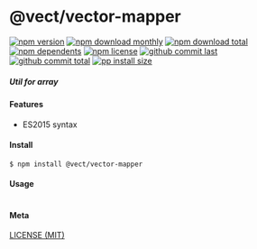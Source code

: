 # @vect/vector-mapper

[![npm version][badge-npm-version]][url-npm]
[![npm download monthly][badge-npm-download-monthly]][url-npm]
[![npm download total][badge-npm-download-total]][url-npm]
[![npm dependents][badge-npm-dependents]][url-github]
[![npm license][badge-npm-license]][url-npm]
[![github commit last][badge-github-last-commit]][url-github]
[![github commit total][badge-github-commit-count]][url-github]
[![pp install size][badge-pp-install-size]][url-pp]

[//]: <> (Shields)
[badge-npm-version]: https://flat.badgen.net/npm/v/@vect/vector-mapper
[badge-npm-download-monthly]: https://flat.badgen.net/npm/dm/@vect/vector-mapper
[badge-npm-download-total]:https://flat.badgen.net/npm/dt/@vect/vector-mapper
[badge-npm-dependents]: https://flat.badgen.net/npm/dependents/@vect/vector-mapper
[badge-npm-license]: https://flat.badgen.net/npm/license/@vect/vector-mapper
[badge-github-last-commit]: https://flat.badgen.net/github/last-commit/hoyeungw/@vect/vector-mapper
[badge-github-commit-count]: https://flat.badgen.net/github/commits/hoyeungw/@vect/vector-mapper
[badge-pp-install-size]: https://flat.badgen.net/packagephobia/install/@vect/vector-mapper

[//]: <> (Link)
[url-npm]: https://npmjs.org/package/@vect/vector-mapper
[url-github]: https://github.com/hoyeungw/@vect/vector-mapper
[url-pp]: https://packagephobia.now.sh/result?p=@vect/vector-mapper

##### Util for array

#### Features

- ES2015 syntax

#### Install
```console
$ npm install @vect/vector-mapper
```

#### Usage
```js
```

#### Meta
[LICENSE (MIT)](/LICENSE)
